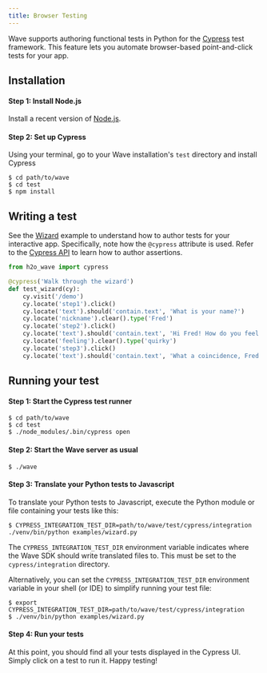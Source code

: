 ```yaml
---
title: Browser Testing
---
```


Wave supports authoring functional tests in Python for the [Cypress](https://www.cypress.io/) test framework. This feature lets you automate browser-based point-and-click tests for your app.

## Installation

#### Step 1: Install Node.js

Install a recent version of [Node.js](https://nodejs.org/en/).

#### Step 2: Set up Cypress

Using your terminal, go to your Wave installation's `test` directory and install Cypress

```
$ cd path/to/wave
$ cd test
$ npm install
```

## Writing a test

See the [Wizard](#wizard) example to understand how to author tests for your interactive app. Specifically, note how the `@cypress` attribute is used. Refer to the [Cypress API](https://docs.cypress.io/api/api/table-of-contents.html) to learn how to author assertions.


```py
from h2o_wave import cypress

@cypress('Walk through the wizard')
def test_wizard(cy):
    cy.visit('/demo')
    cy.locate('step1').click()
    cy.locate('text').should('contain.text', 'What is your name?')
    cy.locate('nickname').clear().type('Fred')
    cy.locate('step2').click()
    cy.locate('text').should('contain.text', 'Hi Fred! How do you feel right now?')
    cy.locate('feeling').clear().type('quirky')
    cy.locate('step3').click()
    cy.locate('text').should('contain.text', 'What a coincidence, Fred! I feel quirky too!')

```

## Running your test

#### Step 1: Start the Cypress test runner

```
$ cd path/to/wave
$ cd test
$ ./node_modules/.bin/cypress open
```

#### Step 2: Start the Wave server as usual

```
$ ./wave
```

#### Step 3: Translate your Python tests to Javascript

To translate your Python tests to Javascript, execute the Python module or file containing your tests like this:

```
$ CYPRESS_INTEGRATION_TEST_DIR=path/to/wave/test/cypress/integration ./venv/bin/python examples/wizard.py
```
The `CYPRESS_INTEGRATION_TEST_DIR` environment variable indicates where the Wave SDK should write translated files to. This must be set to the `cypress/integration` directory.

Alternatively, you can set the `CYPRESS_INTEGRATION_TEST_DIR` environment variable in your shell (or IDE) to simplify running your test file:

```
$ export CYPRESS_INTEGRATION_TEST_DIR=path/to/wave/test/cypress/integration
$ ./venv/bin/python examples/wizard.py
```

#### Step 4: Run your tests

At this point, you should find all your tests displayed in the Cypress UI. Simply click on a test to run it. Happy testing!


